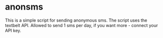 # anonsms
This is a simple script for sending anonymous sms. The script uses the textbelt API. Allowed to send 1 sms per day, if you want more - connect your API key.
